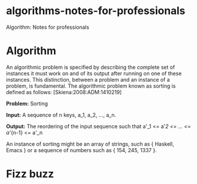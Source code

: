 # algorithms-notes-for-professionals
Algorithm: Notes for professionals

# Algorithm

An algorithmic problem is specified by describing the complete set of instances it must work on and of its output
after running on one of these instances. This distinction, between a problem and an instance of a problem, is
fundamental. The algorithmic problem known as sorting is defined as follows: [Skiena:2008:ADM:1410219]

**Problem:** Sorting

**Input:** A sequence of n keys, a_1, a_2, ..., a_n.

**Output:** The reordering of the input sequence such that a'_1 <= a'_2 <= ... <= a'_{n-1} <= a'_n

An instance of sorting might be an array of strings, such as { Haskell, Emacs } or a sequence of numbers such as
{ 154, 245, 1337 }.

# Fizz buzz
